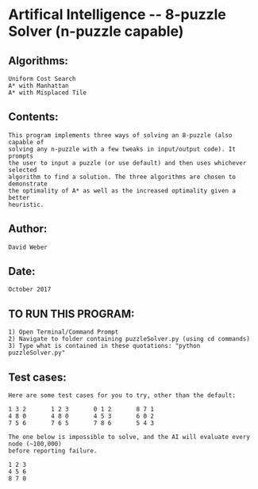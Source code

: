 # Artifical Intelligence -- 8-puzzle Solver (n-puzzle capable)

## Algorithms: 
	Uniform Cost Search
	A* with Manhattan
	A* with Misplaced Tile

## Contents:   
	This program implements three ways of solving an 8-puzzle (also capable of
	solving any n-puzzle with a few tweaks in input/output code). It prompts
	the user to input a puzzle (or use default) and then uses whichever selected
	algorithm to find a solution. The three algorithms are chosen to demonstrate
	the optimality of A* as well as the increased optimality given a better
	heuristic.
	
## Author:
	David Weber

## Date:
	October 2017
	
## TO RUN THIS PROGRAM:
	1) Open Terminal/Command Prompt
	2) Navigate to folder containing puzzleSolver.py (using cd commands)
	3) Type what is contained in these quotations: "python puzzleSolver.py"
	
## Test cases:
	Here are some test cases for you to try, other than the default:
	
	1 3 2		1 2 3		0 1 2		8 7 1		
	4 8 0		4 8 0		4 5 3		6 0 2
	7 5 6		7 6 5		7 8 6		5 4 3
	
	The one below is impossible to solve, and the AI will evaluate every node (~100,000)
	before reporting failure.
	
	1 2 3
	4 5 6
	8 7 0
